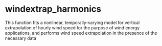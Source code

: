 # windextrap_harmonics
This function fits a nonlinear, temporally-varying model for vertical extrapolation of hourly wind speed for the purpose of wind energy applications, and performs wind speed extrapolation in the presence of the necessary data
